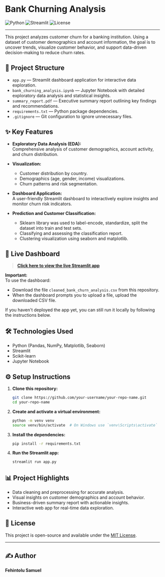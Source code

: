 # Bank Churning Analysis

![Python](https://img.shields.io/badge/Python-3.9-blue)
![Streamlit](https://img.shields.io/badge/Streamlit-Enabled-brightgreen)
![License](https://img.shields.io/badge/License-MIT-yellow.svg)

---

This project analyzes customer churn for a banking institution. Using a dataset of customer demographics and account information, the goal is to uncover trends, visualize customer behavior, and support data-driven decision-making to reduce churn rates.

## 📁 Project Structure

- `app.py` — Streamlit dashboard application for interactive data exploration.
- `bank_churning_analysis.ipynb` — Jupyter Notebook with detailed exploratory data analysis and statistical insights.
- `summary_report.pdf` — Executive summary report outlining key findings and recommendations.
- `requirements.txt` — Python package dependencies.
- `.gitignore` — Git configuration to ignore unnecessary files.

## ✨ Key Features

- **Exploratory Data Analysis (EDA):**  
  Comprehensive analysis of customer demographics, account activity, and churn distribution.

- **Visualization:**  
  - Customer distribution by country.
  - Demographics (age, gender, income) visualizations.
  - Churn patterns and risk segmentation.

- **Dashboard Application:**  
  A user-friendly Streamlit dashboard to interactively explore insights and monitor churn risk indicators.

- **Prediction and Customer Classification:**  
  - Sklearn library was used to label-encode, standardize, split the dataset into train and test sets.
  - Classifying and assessing the classification report.
  - Clustering visualization using seaborn and matplotlib.

## 🚀 Live Dashboard

> **[Click here to view the live Streamlit app](https://bank-churn-analysis-hwbyakgnf6pdz4jm5nrfr6.streamlit.app/)**  

**Important:**  
To use the dashboard:
- Download the file `cleaned_bank_churn_analysis.csv` from this repository.
- When the dashboard prompts you to upload a file, upload the downloaded CSV file.

If you haven't deployed the app yet, you can still run it locally by following the instructions below.

## 🛠️ Technologies Used

- Python (Pandas, NumPy, Matplotlib, Seaborn)
- Streamlit
- Scikit-learn
- Jupyter Notebook

## ⚙️ Setup Instructions

1. **Clone this repository:**
   ```bash
   git clone https://github.com/your-username/your-repo-name.git
   cd your-repo-name
   ```

2. **Create and activate a virtual environment:**
   ```bash
   python -m venv venv
   source venv/bin/activate  # On Windows use `venv\Scripts\activate`
   ```

3. **Install the dependencies:**
   ```bash
   pip install -r requirements.txt
   ```

4. **Run the Streamlit app:**
   ```bash
   streamlit run app.py
   ```

## 📊 Project Highlights

- Data cleaning and preprocessing for accurate analysis.
- Visual insights on customer demographics and account behavior.
- Business-driven summary report with actionable insights.
- Interactive web app for real-time data exploration.

## 📜 License

This project is open-source and available under the [MIT License](LICENSE).

---

## ✍️ Author

**Fehintolu Samuel**
